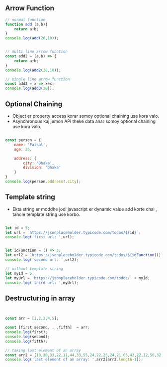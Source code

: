 ## Arrow Function

```javascript
// normal function 
function add (a,b){
    return a+b;
}
console.log(add(20,10));


// multi line arrow function
const add2 = (a,b) => {
    return a+b;
}
console.log(add2(20,10));

// single line arrow function 
const add3 = x => x+x;
console.log(add3(20));


```

## Optional Chaining 

- Object er property access korar somoy optional chaining use kora valo.
- Asynchronous kaj jemon API theke data anar somoy  optional chaining use kora valo.

```javascript

const person = {
    name: 'Faisal',
    age: 26,

    address: {
        city: 'Dhaka',
        division: 'Dhaka'
    }
}
console.log(person.address?.city);
```



## Template string 
- Ekta string er moddhe jodi javascript er dynamic value add korte chai , tahole template string use korbo.

```javascript

let id = 5;
let url = `https://jsonplaceholder.typicode.com/todos/${id}`;
console.log('first url: ',url);


let idFunction = () => 3;
let url2 = `https://jsonplaceholder.typicode.com/todos/${idFunction()}`
console.log('second url: ',url2);

// without template string 
let myId = 5;
let myUrl = 'https://jsonplaceholder.typicode.com/todos/' + myId;
console.log('third url: ',myUrl);
```


## Destructuring in array 
```javascript


const arr = [1,2,3,4,5];

const [first,second, , ,fifth]  = arr;
console.log(first);
console.log(second);
console.log(fifth);

// taking last element of an array
const arr2 = [10,20,33,22,11,44,33,55,24,22,25,24,21,65,43,22,12,56,32,11]; 
console.log('last element of an array: ',arr2[arr2.length-1]);
```



```javascript

```